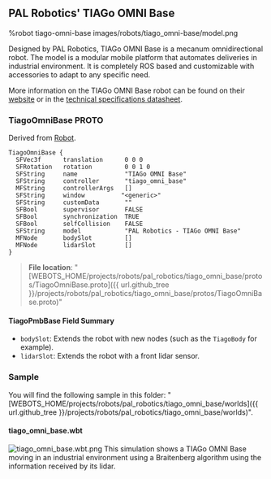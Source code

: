 ## PAL Robotics' TIAGo OMNI Base

%robot tiago-omni-base images/robots/tiago_omni-base/model.png

Designed by PAL Robotics, TIAGo OMNI Base is a mecanum omnidirectional robot.
The model is a modular mobile platform that automates deliveries in industrial environment.
It is completely ROS based and customizable with accessories to adapt to any specific need.

More information on the TIAGo OMNI Base robot can be found on their [website](http://pal-robotics.com/robots/tiago-base/) or in the [technical specifications datasheet](https://pal-robotics.com/wp-content/uploads/2022/11/Datasheet-TIAGo-OMNI-Base.pdf).

### TiagoOmniBase PROTO

Derived from [Robot](https://cyberbotics.com/doc/reference/robot).

```
TiagoOmniBase {
  SFVec3f      translation      0 0 0
  SFRotation   rotation         0 0 1 0
  SFString     name             "TIAGo OMNI Base"
  SFString     controller       "tiago_omni_base"
  MFString     controllerArgs   []
  SFString     window          "<generic>"
  SFString     customData       ""
  SFBool       supervisor       FALSE
  SFBool       synchronization  TRUE
  SFBool       selfCollision    FALSE
  SFString     model            "PAL Robotics - TIAGo OMNI Base"
  MFNode       bodySlot         []
  MFNode       lidarSlot        []
}
```

> **File location**: "[WEBOTS\_HOME/projects/robots/pal\_robotics/tiago\_omni\_base/protos/TiagoOmniBase.proto]({{ url.github_tree }}/projects/robots/pal_robotics/tiago_omni_base/protos/TiagoOmniBase.proto)"

#### TiagoPmbBase Field Summary

- `bodySlot`:  Extends the robot with new nodes (such as the `TiagoBody` for example).
- `lidarSlot`: Extends the robot with a front lidar sensor.

### Sample

You will find the following sample in this folder: "[WEBOTS\_HOME/projects/robots/pal\_robotics/tiago\_omni\_base/worlds]({{ url.github_tree }}/projects/robots/pal_robotics/tiago_omni_base/worlds)".

#### tiago\_omni\_base.wbt

![tiago_omni_base.wbt.png](images/robots/tiago_base/tiago_omni_base.wbt.png) This simulation shows a TIAGo OMNI Base moving in an industrial environment using a Braitenberg algorithm using the information received by its lidar.
